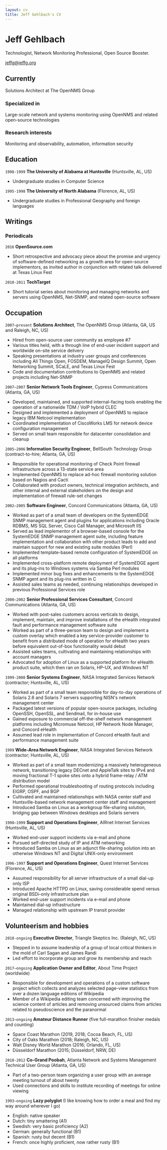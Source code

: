 ```yaml
---
layout: cv
title: Jeff Gehlbach's CV
---
```

# Jeff Gehlbach
Technologist, Network Monitoring Professional, Open Source Booster.

<div id="webaddress">
<a href="jeffg@jeffg.org">jeffg@jeffg.org</a>
</div>


## Currently

Solutions Architect at The OpenNMS Group

### Specialized in

Large-scale network and systems monitoring using OpenNMS and related open-source technologies


### Research interests

Monitoring and observability, automation, information security


## Education

`1998-1999`
__The University of Alabama at Huntsville__ (Huntsville, AL, US)

- Undergraduate studies in Computer Science

`1995-1998`
__The University of North Alabama__ (Florence, AL, US)

- Undergraduate studies in Professional Geography and foreign languages


## Writings

### Periodicals

`2016`
__OpenSource.com__

- Short retrospective and advocacy piece about the promise and urgency of software-defined networking as a growth area for open-source implementors, as invited author in conjunction with related talk delivered at Texas Linux Fest

`2010-2011`
__TechTarget__

- Short tutorial series about monitoring and managing networks and servers using OpenNMS, Net-SNMP, and related open-source software


## Occupation

`2007–present`
__Solutions Architect__, The OpenNMS Group (Atlanta, GA, US and Raleigh, NC, US)

- Hired from open-source user community as employee #7
- Various titles held, with a through line of end-user incident support and worldwide on-site service delivery
- Speaking presentations at industry user groups and conferences including All Things Open, FOSDEM, ManageIQ Design Summit, Open Networking Summit, SCaLE, and Texas Linux Fest
- Code and documentation contributions to OpenNMS and related projects including Net-SNMP

`2007–2007`
__Senior Network Tools Engineer__, Cypress Communications (Atlanta, GA, US)

- Developed, maintained, and supported internal-facing tools enabling the operation of a nationwide TDM / VoIP hybrid CLEC
- Designed and implemented a deployment of OpenNMS to replace legacy IBM Netcool implementation
- Coordinated implementation of CiscoWorks LMS for network device configuration management
- Served on small team responsible for datacenter consolidation and cleanup

`2005–2006`
__Information Security Engineer__, BellSouth Technology Group (contract-to-hire; Atlanta, GA, US)

- Responsible for operational monitoring of Check Point firewall infrastructure across a 13-state service area
- Implemented OpenNMS to replace ad-hoc firewall monitoring solution based on Nagios and Cacti
- Collaborated with product owners, technical integration architects, and other internal and external stakeholders on the design and implementation of firewall rule-set changes

`2002–2005`
__Software Engineer__, Concord Communications (Atlanta, GA, US)

- Worked as part of a small team of developers on the SystemEDGE SNMP management agent and plugins for applications including Oracle RDBMS, MS SQL Server, Cisco Call Manager, and Microsoft IIS
- Served as lead implementor of a browser-based console for the SystemEDGE SNMP management agent suite, including feature implementation and collaboration with other product leads to add and maintain support for new and existing suite modules (Perl)
- Implemented template-based remote configuration of SystemEDGE on all platforms
- Implemented cross-platform remote deployment of SystemEDGE agent and its plug-ins to Windows systems via Samba Perl modules
- Implemented minor bug fixes and enhancements to the SystemEDGE SNMP agent and its plug-ins written in C
- Assisted sales teams as needed, continuing relationships developed in previous Professional Services role

`2000–2002`
__Senior Professional Services Consultant__, Concord Communications (Atlanta, GA, US)

- Worked with post-sales customers across verticals to design, implement, maintain, and improve installations of the eHealth integrated fault and performance management software suite
- Worked as part of a three-person team to design and implement a custom overlay which enabled a key service-provider customer to benefit from a distributed mode of operation for eHealth two years before equivalent out-of-box functionality would debut
- Assisted sales teams, cultivating and maintaining relationships with account managers
- Advocated for adoption of Linux as a supported platform for eHealth product suite, which then ran on Solaris, HP-UX, and Windows NT

`1999-2000`
__Senior Systems Engineer__, NASA Integrated Services Network (contractor; Huntsville, AL, US)

- Worked as part of a small team responsible for day-to-day operations of Solaris 2.6 and Solaris 7 servers supporting NISN's network management center
- Packaged latest versions of popular open-source packages, including OpenSSH, OpenSSL, and Sendmail, for in-house use
- Gained exposure to commercial off-the-shelf network management platforms including Micromuse Netcool, HP Network Node Manager, and Concord eHealth
- Assumed lead role in implementation of Concord eHealth fault and performance management suite

`1999`
__Wide-Area Network Engineer__, NASA Integrated Services Network (contractor; Huntsville, AL, US)

- Worked as part of a small team modernizing a massively heterogeneous network, transitioning legacy DECnet and AppleTalk sites to IPv4 and moving fractional T-1 spoke sites onto a hybrid frame-relay / ATM distribution model
- Performed operational troubleshooting of routing protocols including EIGRP, OSPF, and BGP
- Cultivated and maintained relationships with NASA center staff and Huntsville-based network management center staff and management
- Introduced Samba on Linux as a workgroup file-sharing solution, bridging gap between Windows desktops and Solaris servers

`1998–1999`
__Support and Operations Engineer__, AIRnet Internet Services (Huntsville, AL, US)

- Worked end-user support incidents via e-mail and phone
- Pursued self-directed study of IP and ATM networking
- Introduced Samba on Linux as an adjunct file-sharing solution into an otherwise Windows NT and Digital UNIX-only environment

`1996-1997`
__Support and Operations Engineer__, Quest Internet Services (Florence, AL, US)

- Assumed responsibility for all server infrastructure of a small dial-up only ISP
- Introduced Apache HTTPD on Linux, saving considerable spend versus original BSDi-only infrastructure plan
- Worked end-user support incidents via e-mail and phone
- Maintained dial-up infrastructure
- Managed relationship with upstream IP transit provider


## Volunteerism and hobbies

`2018-ongoing`
__Executive Director__, Triangle Skeptics Inc. (Raleigh, NC, US)

- Stepped in to assume leadership of a group of local critical thinkers in the mold of Carl Sagan and James Randi
- Led effort to incorporate group and grow its membership and reach

`2017–ongoing`
__Application Owner and Editor__, About Time Project (worldwide)

- Responsible for development and operations of a custom software project which collects and analyzes selected page-view statistics from over a dozen language editions of Wikipedia
- Member of a Wikipedia editing team concerned with improving the science content of articles and removing unsourced claims from articles related to pseudoscience and the paranormal

`2013–ongoing`
__Amateur Distance Runner__ (five full-marathon finisher medals and counting)

- Space Coast Marathon (2019, 2018; Cocoa Beach, FL, US)
- City of Oaks Marathon (2018; Raleigh, NC, US)
- Walt Disney World Marathon (2016; Orlando, FL, US)
- Düsseldorf Marathon (2015; Düsseldorf, NRW, DE)

`2010-2012`
__Co-Grand Poobah__, Atlanta Network and Systems Management Technical User Group (Atlanta, GA, US)

- Part of a two-person team organizing a user group with an average meeting turnout of about twenty
- Used connections and skills to institute recording of meetings for online viewing

`1993–ongoing`
__Lazy polyglot__ (I like knowing how to order a meal and find my way around wherever I go)

- English: native speaker
- Dutch: tiny smattering (A1)
- Swedish: very basic proficiency (A2)
- German: generally functional (B1)
- Spanish: rusty but decent (B1)
- French: once highly proficient, now rather rusty (B1)

<!-- ### Footer

Last updated: April 2020 -->


